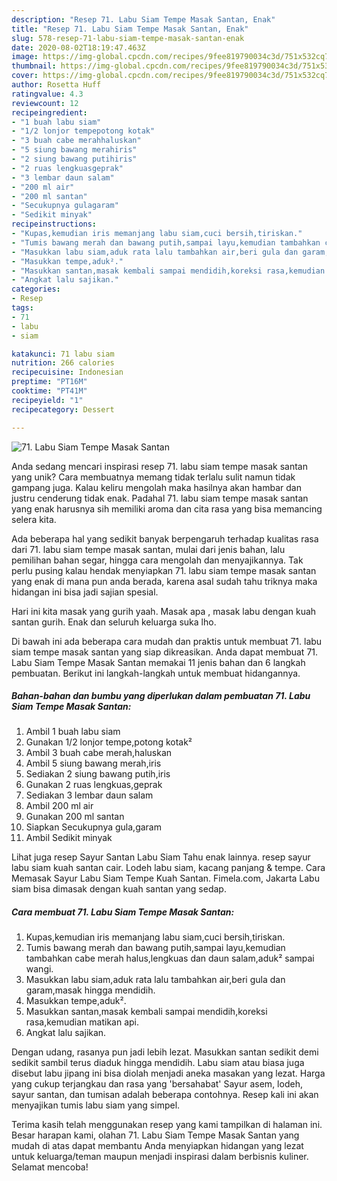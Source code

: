 ```yaml
---
description: "Resep 71. Labu Siam Tempe Masak Santan, Enak"
title: "Resep 71. Labu Siam Tempe Masak Santan, Enak"
slug: 578-resep-71-labu-siam-tempe-masak-santan-enak
date: 2020-08-02T18:19:47.463Z
image: https://img-global.cpcdn.com/recipes/9fee819790034c3d/751x532cq70/71-labu-siam-tempe-masak-santan-foto-resep-utama.jpg
thumbnail: https://img-global.cpcdn.com/recipes/9fee819790034c3d/751x532cq70/71-labu-siam-tempe-masak-santan-foto-resep-utama.jpg
cover: https://img-global.cpcdn.com/recipes/9fee819790034c3d/751x532cq70/71-labu-siam-tempe-masak-santan-foto-resep-utama.jpg
author: Rosetta Huff
ratingvalue: 4.3
reviewcount: 12
recipeingredient:
- "1 buah labu siam"
- "1/2 lonjor tempepotong kotak"
- "3 buah cabe merahhaluskan"
- "5 siung bawang merahiris"
- "2 siung bawang putihiris"
- "2 ruas lengkuasgeprak"
- "3 lembar daun salam"
- "200 ml air"
- "200 ml santan"
- "Secukupnya gulagaram"
- "Sedikit minyak"
recipeinstructions:
- "Kupas,kemudian iris memanjang labu siam,cuci bersih,tiriskan."
- "Tumis bawang merah dan bawang putih,sampai layu,kemudian tambahkan cabe merah halus,lengkuas dan daun salam,aduk² sampai wangi."
- "Masukkan labu siam,aduk rata lalu tambahkan air,beri gula dan garam,masak hingga mendidih."
- "Masukkan tempe,aduk²."
- "Masukkan santan,masak kembali sampai mendidih,koreksi rasa,kemudian matikan api."
- "Angkat lalu sajikan."
categories:
- Resep
tags:
- 71
- labu
- siam

katakunci: 71 labu siam 
nutrition: 266 calories
recipecuisine: Indonesian
preptime: "PT16M"
cooktime: "PT41M"
recipeyield: "1"
recipecategory: Dessert

---
```



![71. Labu Siam Tempe Masak Santan](https://img-global.cpcdn.com/recipes/9fee819790034c3d/751x532cq70/71-labu-siam-tempe-masak-santan-foto-resep-utama.jpg)

Anda sedang mencari inspirasi resep 71. labu siam tempe masak santan yang unik? Cara membuatnya memang tidak terlalu sulit namun tidak gampang juga. Kalau keliru mengolah maka hasilnya akan hambar dan justru cenderung tidak enak. Padahal 71. labu siam tempe masak santan yang enak harusnya sih memiliki aroma dan cita rasa yang bisa memancing selera kita.

Ada beberapa hal yang sedikit banyak berpengaruh terhadap kualitas rasa dari 71. labu siam tempe masak santan, mulai dari jenis bahan, lalu pemilihan bahan segar, hingga cara mengolah dan menyajikannya. Tak perlu pusing kalau hendak menyiapkan 71. labu siam tempe masak santan yang enak di mana pun anda berada, karena asal sudah tahu triknya maka hidangan ini bisa jadi sajian spesial.

Hari ini kita masak yang gurih yaah. Masak apa , masak labu dengan kuah santan gurih. Enak dan seluruh keluarga suka lho.


Di bawah ini ada beberapa cara mudah dan praktis untuk membuat 71. labu siam tempe masak santan yang siap dikreasikan. Anda dapat membuat 71. Labu Siam Tempe Masak Santan memakai 11 jenis bahan dan 6 langkah pembuatan. Berikut ini langkah-langkah untuk membuat hidangannya.

<!--inarticleads1-->

##### Bahan-bahan dan bumbu yang diperlukan dalam pembuatan 71. Labu Siam Tempe Masak Santan:

1. Ambil 1 buah labu siam
1. Gunakan 1/2 lonjor tempe,potong kotak²
1. Ambil 3 buah cabe merah,haluskan
1. Ambil 5 siung bawang merah,iris
1. Sediakan 2 siung bawang putih,iris
1. Gunakan 2 ruas lengkuas,geprak
1. Sediakan 3 lembar daun salam
1. Ambil 200 ml air
1. Gunakan 200 ml santan
1. Siapkan Secukupnya gula,garam
1. Ambil Sedikit minyak


Lihat juga resep Sayur Santan Labu Siam Tahu enak lainnya. resep sayur labu siam kuah santan cair. Lodeh labu siam, kacang panjang &amp; tempe. Cara Memasak Sayur Labu Siam Tempe Kuah Santan. Fimela.com, Jakarta Labu siam bisa dimasak dengan kuah santan yang sedap. 

<!--inarticleads2-->

##### Cara membuat 71. Labu Siam Tempe Masak Santan:

1. Kupas,kemudian iris memanjang labu siam,cuci bersih,tiriskan.
1. Tumis bawang merah dan bawang putih,sampai layu,kemudian tambahkan cabe merah halus,lengkuas dan daun salam,aduk² sampai wangi.
1. Masukkan labu siam,aduk rata lalu tambahkan air,beri gula dan garam,masak hingga mendidih.
1. Masukkan tempe,aduk².
1. Masukkan santan,masak kembali sampai mendidih,koreksi rasa,kemudian matikan api.
1. Angkat lalu sajikan.


Dengan udang, rasanya pun jadi lebih lezat. Masukkan santan sedikit demi sedikit sambil terus diaduk hingga mendidih. Labu siam atau biasa juga disebut labu jipang ini bisa diolah menjadi aneka masakan yang lezat. Harga yang cukup terjangkau dan rasa yang &#39;bersahabat&#39; Sayur asem, lodeh, sayur santan, dan tumisan adalah beberapa contohnya. Resep kali ini akan menyajikan tumis labu siam yang simpel. 

Terima kasih telah menggunakan resep yang kami tampilkan di halaman ini. Besar harapan kami, olahan 71. Labu Siam Tempe Masak Santan yang mudah di atas dapat membantu Anda menyiapkan hidangan yang lezat untuk keluarga/teman maupun menjadi inspirasi dalam berbisnis kuliner. Selamat mencoba!
